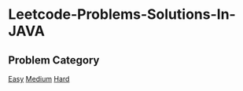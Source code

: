 # Leetcode-Problems-Solutions-In-JAVA


## Problem Category
[Easy](https://github.com/abhishek12m/Leetcode-Practice-Solution/tree/master/Easy)
[Medium](https://github.com/abhishek12m/Leetcode-Practice-Solution/tree/master/Medium)
[Hard](https://github.com/abhishek12m/Leetcode-Practice-Solution/tree/master/Hard)
